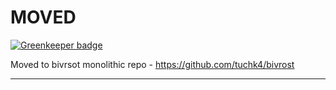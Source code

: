 # MOVED

[![Greenkeeper badge](https://badges.greenkeeper.io/tuchk4/bivrost-fetch-adapter.svg)](https://greenkeeper.io/)

Moved to bivrsot monolithic repo  - https://github.com/tuchk4/bivrost


------

